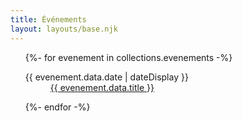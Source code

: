 ```yaml
---
title: Événements
layout: layouts/base.njk
---
```


<ul>
{%- for evenement in collections.evenements -%}
  <dl>
    <dt>{{ evenement.data.date | dateDisplay }}</dt>
    <dd><a href="{{ evenement.data.url }}">{{ evenement.data.title }}</a></dd>
  </dl>
{%- endfor -%}
</ul>